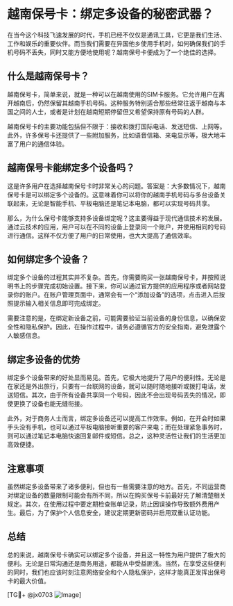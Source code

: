 # 越南保号卡：绑定多设备的秘密武器？

在当今这个科技飞速发展的时代，手机已经不仅仅是通讯工具，它更是我们生活、工作和娱乐的重要伙伴。而当我们需要在异国他乡使用手机时，如何确保我们的手机号码不丢失，同时又能方便地使用呢？越南保号卡便成为了一个绝佳的选择。

## 什么是越南保号卡？

越南保号卡，简单来说，就是一种可以在越南使用的SIM卡服务。它允许用户在离开越南后，仍然保留其越南手机号码。这种服务特别适合那些经常往返于越南与本国之间的人士，或者是计划在越南短期停留但又希望保持原有号码的人群。

越南保号卡的主要功能包括但不限于：接收和拨打国际电话、发送短信、上网等。此外，许多保号卡还提供了一些附加服务，比如语音信箱、来电显示等，极大地丰富了用户的通信体验。

## 越南保号卡能绑定多个设备吗？

这是许多用户在选择越南保号卡时非常关心的问题。答案是：大多数情况下，越南保号卡是可以绑定多个设备的。这意味着你可以将你的越南手机号码与多台设备关联起来，无论是智能手机、平板电脑还是笔记本电脑，都可以实现号码共享。

那么，为什么保号卡能够支持多设备绑定呢？这主要得益于现代通信技术的发展。通过云技术的应用，用户可以在不同的设备上登录同一个账户，并使用相同的号码进行通信。这样不仅方便了用户的日常使用，也大大提高了通信效率。

## 如何绑定多个设备？

绑定多个设备的过程其实并不复杂。首先，你需要购买一张越南保号卡，并按照说明书上的步骤完成初始设置。接下来，你可以通过官方提供的应用程序或者网站登录你的账户。在账户管理页面中，通常会有一个“添加设备”的选项，点击进入后按照提示输入相关信息即可完成绑定。

需要注意的是，在绑定新设备之前，可能需要验证当前设备的身份信息，以确保安全性和隐私保护。因此，在操作过程中，请务必遵循官方的安全指南，避免泄露个人敏感信息。

## 绑定多设备的优势

绑定多个设备带来的好处显而易见。首先，它极大地提升了用户的便利性。无论是在家还是外出旅行，只要有一台联网的设备，就可以随时随地接听或拨打电话，发送短信。其次，由于所有设备共享同一个号码，因此不会出现号码丢失的情况，即使更换了设备也能无缝衔接。

此外，对于商务人士而言，绑定多设备还可以提高工作效率。例如，在开会时如果手头没有手机，也可以通过平板电脑接听重要的客户来电；而在处理紧急事务时，则可以通过笔记本电脑快速回复邮件或短信。总之，这种灵活性让我们的生活更加高效便捷。

## 注意事项

虽然绑定多设备带来了诸多便利，但也有一些需要注意的地方。首先，不同运营商对绑定设备的数量限制可能会有所不同，所以在购买保号卡前最好先了解清楚相关规定。其次，在使用过程中要定期检查账单记录，防止因误操作导致额外费用产生。最后，为了保护个人信息安全，建议定期更新密码并启用双重认证功能。

## 总结

总的来说，越南保号卡确实可以绑定多个设备，并且这一特性为用户提供了极大的便利。无论是日常沟通还是商务用途，都能从中受益匪浅。当然，在享受这些便利的同时，我们也应该时刻注意网络安全和个人隐私保护，这样才能真正发挥出保号卡的最大价值。

[TG💪+ @jx0703 ![Image](https://github.com/user-attachments/assets/dbca1d08-cadb-493c-b0ec-ad6f7a83f270)]